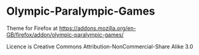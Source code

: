 # Olympic-Paralympic-Games

Theme for Firefox at https://addons.mozilla.org/en-GB/firefox/addon/olympic-paralympic-games/

Licence is Creative Commons Attribution-NonCommercial-Share Alike 3.0
